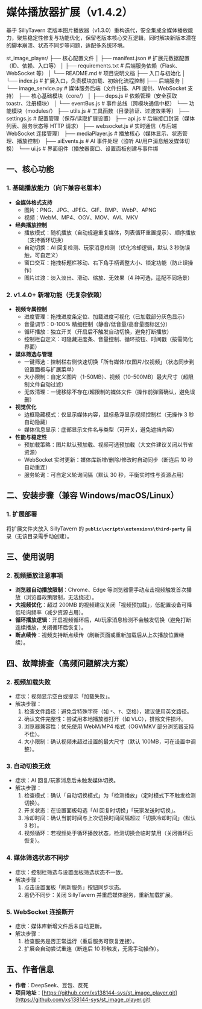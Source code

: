# 媒体播放器扩展（v1.4.2）

基于 SillyTavern 老版本图片播放器（v1.3.0）重构迭代，安全集成全媒体播放能力，聚焦稳定性修复与功能优化，保留老版本核心交互逻辑，同时解决新版本潜在的脚本崩溃、状态不同步等问题，适配多系统环境。

st_image_player/
├── 核心配置文件
│ ├── manifest.json # 扩展元数据配置（ID、依赖、入口等）
│ ├── requirements.txt # 后端服务依赖（Flask、WebSocket 等）
│ └── README.md # 项目说明文档
├── 入口与初始化
│ └── index.js # 扩展入口，负责模块加载、初始化流程控制
├── 后端服务
│ └── image_service.py # 媒体服务后端（文件扫描、API 提供、WebSocket 支持）
├── 核心基础模块（core/）
│ ├── deps.js # 依赖管理（安全获取 toastr、注册模块）
│ └── eventBus.js # 事件总线（跨模块通信中枢）
└── 功能模块（modules/）
├── utils.js # 工具函数（目录验证、过渡效果等）
├── settings.js # 配置管理（保存/读取扩展设置）
├── api.js # 后端接口封装（媒体列表、服务状态等 HTTP 请求）
├── websocket.js # 实时通信（与后端 WebSocket 连接管理）
├── mediaPlayer.js # 播放核心（媒体显示、状态管理、播放控制）
├── aiEvents.js # AI 事件处理（监听 AI/用户消息触发媒体切换）
└── ui.js # 界面组件（播放器窗口、设置面板创建与事件绑

## 一、核心功能

### 1. 基础播放能力（向下兼容老版本）

- **全媒体格式支持**
  - 图片：PNG、JPG、JPEG、GIF、BMP、WebP、APNG
  - 视频：WebM、MP4、OGV、MOV、AVI、MKV
- **经典播放控制**
  - 播放模式：随机播放（自动规避重复媒体，列表循环重置提示）、顺序播放（支持循环切换）
  - 自动切换：AI 回复检测、玩家消息检测（优化冷却逻辑，默认 3 秒防误触，可自定义）
  - 窗口交互：拖拽标题栏移动、右下角手柄调整大小、锁定功能（防止误操作）
  - 图片过渡：淡入淡出、滑动、缩放、无效果（4 种可选，适配不同场景）

### 2. v1.4.0+ 新增功能（无复杂依赖）

- **视频专属控制**
  - 进度管理：拖拽进度条定位、加载进度可视化（已加载部分灰色显示）
  - 音量调节：0-100% 精细控制（静音/低音量/高音量图标区分）
  - 循环播放：独立开关（开启后不触发自动切换，避免打断播放）
  - 控制栏自定义：可隐藏进度条、音量控制、循环按钮、时间戳（按需简化界面）
- **媒体筛选与管理**
  - 一键筛选：控制栏右侧快速切换「所有媒体/仅图片/仅视频」（状态同步到设置面板与扩展菜单）
  - 大小限制：自定义图片（1-50MB）、视频（10-500MB）最大尺寸（超限制文件自动过滤）
  - 无效清理：一键移除不存在/超限制的媒体文件（操作前弹窗确认，避免误删）
- **视觉优化**
  - 边框隐藏模式：仅显示媒体内容，鼠标悬浮显示视频控制栏（无操作 3 秒自动隐藏）
  - 媒体信息显示：底部显示文件名与类型（可开关，避免遮挡内容）
- **性能与稳定性**
  - 预加载策略：图片默认预加载、视频可选预加载（大文件建议关闭以节省资源）
  - WebSocket 实时更新：媒体库新增/删除/修改时自动同步（断连后 10 秒自动重连）
  - 服务轮询：可自定义轮询间隔（默认 30 秒，平衡实时性与资源占用）

## 二、安装步骤（兼容 Windows/macOS/Linux）

### 1. 扩展部署

将扩展文件夹放入 SillyTavern 的 **`public\scripts\extensions\third-party`** 目录（无该目录需手动创建）。

## 三、使用说明

### 2. 视频播放注意事项

- **浏览器自动播放限制**：Chrome、Edge 等浏览器需手动点击视频触发首次播放（浏览器政策限制，无法绕过）。
- **大视频优化**：超过 200MB 的视频建议关闭「视频预加载」，低配置设备可降低轮询频率（减少资源占用）。
- **循环播放逻辑**：开启视频循环后，AI/玩家消息检测不会触发切换（避免打断连续播放，关闭循环后恢复）。
- **断点续传**：视频支持断点续传（刷新页面或重新加载后从上次播放位置继续）。

## 四、故障排查（高频问题解决方案）

### 2. 视频加载失败

- 症状：视频显示空白或提示「加载失败」。
- 解决步骤：
  1. 检查文件路径：避免含特殊字符（如 `*`、`?`、空格），建议使用英文路径。
  2. 确认文件完整性：尝试用本地播放器打开（如 VLC），排除文件损坏。
  3. 浏览器兼容性：优先使用 WebM/MP4 格式（OGV/MKV 部分浏览器支持不佳）。
  4. 大小限制：确认视频未超过设置的最大尺寸（默认 100MB，可在设置中调整）。

### 3. 自动切换无效

- 症状：AI 回复/玩家消息后未触发媒体切换。
- 解决步骤：
  1. 检查模式：确认「自动切换模式」为「检测播放」（定时模式下不触发检测切换）。
  2. 开关状态：在设置面板勾选「AI 回复时切换」「玩家发送时切换」。
  3. 冷却时间：确认当前时间与上次切换时间间隔超过「切换冷却时间」（默认 3 秒）。
  4. 视频循环：若视频处于循环播放状态，检测切换会临时禁用（关闭循环后恢复）。

### 4. 媒体筛选状态不同步

- 症状：控制栏筛选与设置面板筛选状态不一致。
- 解决步骤：
  1. 点击设置面板「刷新服务」按钮同步状态。
  2. 若仍不同步：关闭 SillyTavern 并重启媒体服务，重新加载扩展。

### 5. WebSocket 连接断开

- 症状：媒体库新增文件后未自动更新。
- 解决步骤：
  1. 检查服务是否正常运行（重启服务可恢复连接）。
  2. 扩展会自动尝试重连（断连后 10 秒触发，无需手动操作）。

## 五、作者信息

- **作者**：DeepSeek、豆包、反死
- **项目地址**：[https://github.com/xs138144-sys/st_image_player.git](https://github.com/xs138144-sys/st_image_player.git)
